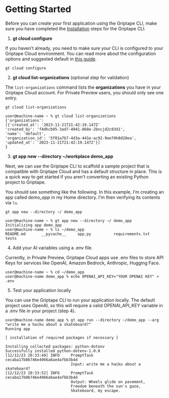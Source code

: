 # Getting Started 

Before you can create your first application using the Griptape CLI, make sure you have completed the [Installation](../cli/index.md) steps for the Griptape CLI. 

1. __gt cloud configure__

If you haven't already, you need to make sure your CLI is configured to your Griptape Cloud environment. You can read more about the configuration options and suggested default in [this guide](../cli/configure.md). 

```shell
gt cloud configure
```

2. __gt cloud list-organizations__ (optional step for validation)

The `list-organizations` command lists the __organizations__ you have in your Griptape Cloud account. For Private Preview users, you should only see one entry.
```shell
gt cloud list-organizations
```
``` {: .optional-language-as-class .no-copy}
user@machine-name ~ % gt cloud list-organizations
{'organizations': 
[{'created_at': '2023-11-21T21:42:19.147Z'
'created_by': 'f4dhcb95-3ad7-4941-868e-2bncjd2c83d1', 
'name': 'default', 
'organization_id': '5f01a7b7-4d3a-441e-ac92-9ee74h8d28ea', 
'updated_at': '2023-11-21T21:42:19.147Z'}]
}
```

3. __gt app new --directory ~/workplace demo_app__

Next, we can use the Griptape CLI to scaffold a sample project that is compatible with Griptape Cloud and has a default structure in place. This is a quick way to get started if you aren't converting an existing Python project to Griptape.

You should see something like the following. In this example, I'm creating an app called _demo_app_ in my Home directory. I'm then verifying its contents via `ls`. 

```shell
gt app new --directory ~/ demo_app
```
```{: .optional-language-as-class .no-copy}
user@machine-name ~ % gt app new --directory ~/ demo_app
Initializing app demo_app
user@machine-name ~ % ls ~/demo_app
README.md		__pycache__		app.py			requirements.txt	tests
```

4. Add your AI variables using a .env file. 

Currently, in Private Preview, Griptape Cloud apps use .env files to store API Keys for services like OpenAI, Amazon Bedrock, Anthropic, Hugging Face.

```shell
user@machine-name ~ % cd ~/demo_app
user@machine-name demo_app % echo OPENAI_API_KEY="YOUR OPENAI KEY" > .env
``` 

5. Test your application locally

You can use the Griptape CLI to run your application locally. The default project uses OpenAI, so this will require a valid OPENAI_API_KEY variable in a .env file in your project (step 4). 

```
user@machine-name demo_app % gt app run --directory ~/demo_app --arg "write me a haiku about a skateboard?"
Running app

[ installation of required packages if necessary ]

Installing collected packages: python-dotenv
Successfully installed python-dotenv-1.0.0
[12/12/23 20:33:49] INFO     PromptTask cecaba17b86746e4966a6ae4afbb3b4d
                             Input: write me a haiku about a skateboard?
[12/12/23 20:33:52] INFO     PromptTask cecaba17b86746e4966a6ae4afbb3b4d
                             Output: Wheels glide on pavement,
                             Freedom beneath the sun's gaze,
                             Skateboard, my escape.
```
